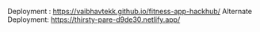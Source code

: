 Deployment :
https://vaibhavtekk.github.io/fitness-app-hackhub/
Alternate Deployment:
https://thirsty-pare-d9de30.netlify.app/
